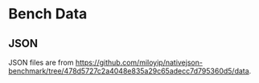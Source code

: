 # Bench Data

## JSON

JSON files are from https://github.com/miloyip/nativejson-benchmark/tree/478d5727c2a4048e835a29c65adecc7d795360d5/data.
